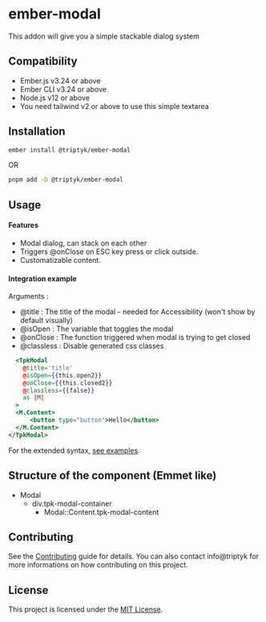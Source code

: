 ember-modal
==============================================================================

This addon will give you a simple stackable dialog system


## Compatibility

* Ember.js v3.24 or above
* Ember CLI v3.24 or above
* Node.js v12 or above
* You need tailwind v2 or above to use this simple textarea


## Installation

```zsh
ember install @triptyk/ember-modal
```
OR
```zsh
pnpm add -D @triptyk/ember-modal
```


Usage
------------------------------------------------------------------------------
#### Features

-  Modal dialog, can stack on each other
-  Triggers @onClose on ESC key press or click outside.
-  Customatizable content.

#### Integration example 

Arguments : 
  -  @title : The title of the modal - needed for Accessibility (won't show by default visually)
  -  @isOpen : The variable that toggles the modal
  -  @onClose : The function triggered when modal is trying to get closed
  -  @classless : Disable generated css classes

```hbs
  <TpkModal
    @title='title'
    @isOpen={{this.open2}}
    @onClose={{this.closed2}}
    @classless={{false}}
    as |M|
  >
  <M.Content>
      <button type="button">Hello</button>
  </M.Content>
</TpkModal>
```



For the extended syntax, [see examples](/packages/ember-modal/tests/dummy/app/components/ui-show.hbs).

Structure of the component (Emmet like)
------------------------------------------------------------------------------

- Modal
  - div.tpk-modal-container
    - Modal::Content.tpk-modal-content

## Contributing

See the [Contributing](CONTRIBUTING.md) guide for details.
You can also contact info@triptyk for more informations on how contributing on this project.


## License

This project is licensed under the [MIT License](LICENSE.md).
